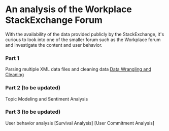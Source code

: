 # An analysis of the Workplace StackExchange Forum

With the availability of the data provided publicly by the StackExchange, it's curious to look into one of the smaller forum such as the Workplace forum and investigate the content and user behavior.

### Part 1 
Parsing multiple XML data files and cleaning data
[Data Wrangling and Cleaning](https://github.com/ngantran29/Workplace_StackExchange/blob/master/Data_Wrangling.md)

### Part 2 (to be updated)
Topic Modeling and Sentiment Analysis

### Part 3 (to be updated)
User behavior analysis
[Survival Analysis]
[User Commitment Analysis]
